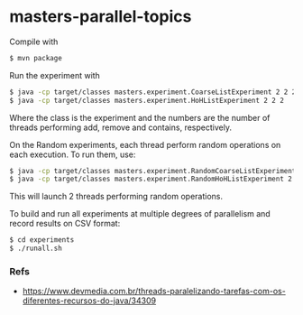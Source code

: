 # masters-parallel-topics

Compile with 
```bash
$ mvn package
```

Run the experiment with 
```bash
$ java -cp target/classes masters.experiment.CoarseListExperiment 2 2 2
$ java -cp target/classes masters.experiment.HoHListExperiment 2 2 2
```
Where the class is the experiment and the numbers are the number of threads performing add, remove and contains, respectively.

On the Random experiments, each thread perform random operations on each execution. To run them, use:
```bash
$ java -cp target/classes masters.experiment.RandomCoarseListExperiment 2
$ java -cp target/classes masters.experiment.RandomHoHListExperiment 2
```
This will launch 2 threads performing random operations.

To build and run all experiments at multiple degrees of parallelism and record results on CSV format:
```bash
$ cd experiments
$ ./runall.sh
```

### Refs

* https://www.devmedia.com.br/threads-paralelizando-tarefas-com-os-diferentes-recursos-do-java/34309